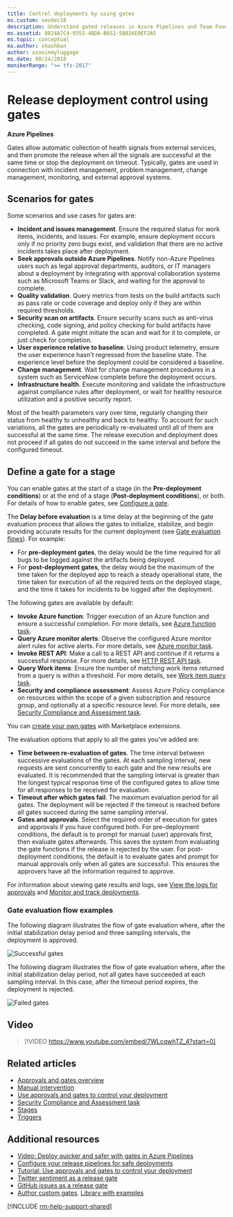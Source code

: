 ```yaml
---
title: Control deployments by using gates
ms.custom: seodec18
description: Understand gated releases in Azure Pipelines and Team Foundation Server (TFS)
ms.assetid: 0824A7C4-9353-4BDA-B652-5B826E0EF2A5
ms.topic: conceptual
ms.author: shashban
author: azooinmyluggage
ms.date: 08/24/2018
monikerRange: ">= tfs-2017"
---
```


# Release deployment control using gates

**Azure Pipelines**

Gates allow automatic collection of health signals from external services, and then
promote the release when all the signals are successful at the same time or stop the
deployment on timeout.
Typically, gates are used in connection with incident management, problem management,
change management, monitoring, and external approval systems.

## Scenarios for gates

Some scenarios and use cases for gates are:

- **Incident and issues management**. Ensure the required status for work items, incidents, and issues. For example, ensure deployment occurs only if no priority zero bugs exist, and validation that there are no active incidents takes place after deployment.
- **Seek approvals outside Azure Pipelines**. Notify non-Azure Pipelines users such as legal approval departments, auditors, or IT managers about a deployment by integrating with approval collaboration systems such as Microsoft Teams or Slack, and waiting for the approval to complete.
- **Quality validation**. Query metrics from tests on the build artifacts such as pass rate or code coverage and deploy only if they are within required thresholds.
- **Security scan on artifacts**. Ensure security scans such as anti-virus checking, code signing, and policy checking for build artifacts have completed. A gate might initiate the scan and wait for it to complete, or just check for completion.
- **User experience relative to baseline**. Using product telemetry, ensure the user experience hasn't regressed from the baseline state. The experience level before the deployment could be considered a baseline.
- **Change management**. Wait for change management procedures in a system such as ServiceNow complete before the deployment occurs.
- **Infrastructure health**. Execute monitoring and validate the infrastructure against compliance rules after deployment, or wait for healthy resource utilization and a positive security report.

Most of the health parameters vary over time, regularly changing their status from healthy to unhealthy and back to healthy.
To account for such variations, all the gates are periodically re-evaluated until all of them are successful at the same time.
The release execution and deployment does not proceed if all gates do not succeed in the same interval and before the configured timeout.

## Define a gate for a stage

You can enable gates at the start of a stage (in the **Pre-deployment conditions**)
or at the end of a stage (**Post-deployment conditions**), or both.
For details of how to enable gates, see [Configure a gate](../deploy-using-approvals.md#configure-gate).

The **Delay before evaluation** is a time delay at the beginning of the gate evaluation
process that allows the gates to initialize, stabilize, and begin providing accurate results
for the current deployment (see [Gate evaluation flows](#eval-examples)). For example:

- For **pre-deployment gates**, the delay would be the time required for all bugs to be logged
  against the artifacts being deployed.
- For **post-deployment gates**, the delay would be the maximum of the time taken for the deployed app
  to reach a steady operational state, the time taken for execution of all the required tests on
  the deployed stage, and the time it takes for incidents to be logged after the deployment.<p />

The following gates are available by default:

- **Invoke Azure function**: Trigger execution of an Azure function and ensure a successful completion.
  For more details, see [Azure function task](../../tasks/utility/azure-function.md).
- **Query Azure monitor alerts**: Observe the configured Azure monitor alert rules for active alerts.
  For more details, see [Azure monitor task](../../tasks/utility/azure-monitor.md).
- **Invoke REST API**: Make a call to a REST API and continue if it returns a successful response.
  For more details, see [HTTP REST API task](../../tasks/utility/http-rest-api.md).
- **Query Work items**: Ensure the number of matching work items returned from a query is within a threshold.
  For more details, see [Work item query task](../../tasks/utility/work-item-query.md).
- **Security and compliance assessment**: Assess Azure Policy compliance on resources within the scope of a
  given subscription and resource group, and optionally at a specific resource level. For more details, see
  [Security Compliance and Assessment task](../../tasks/deploy/azure-policy.md).

You can [create your own gates](https://github.com/Microsoft/azure-pipelines-tasks/blob/master/docs/authoring/gates.md) with Marketplace extensions.

The evaluation options that apply to all the gates you've added are:

- **Time between re-evaluation of gates**. The time interval between successive evaluations of
  the gates. At each sampling interval, new requests are sent concurrently to each gate
  and the new results are evaluated. It is recommended that the sampling interval is greater than the longest
  typical response time of the configured gates to allow time for all responses to be received for evaluation.
- **Timeout after which gates fail**. The maximum evaluation period for all gates.
  The deployment will be rejected if the timeout is reached before all gates succeed during the same sampling interval.
- **Gates and approvals**. Select the required order of execution for gates and approvals if you have configured both.
  For pre-deployment conditions, the default is to prompt for manual (user) approvals first, then evaluate gates afterwards.
  This saves the system from evaluating the gate functions if the release is rejected by the user.
  For post-deployment conditions, the default is to evaluate gates and prompt for manual approvals only when all gates are successful.
  This ensures the approvers have all the information required to approve.

For information about viewing gate results and logs, see
[View the logs for approvals](../deploy-using-approvals.md#view-approvals) and
[Monitor and track deployments](../define-multistage-release-process.md#monitor-track).

<a name="eval-examples"></a>

### Gate evaluation flow examples

The following diagram illustrates the flow of gate evaluation where, after the
initial stabilization delay period and three sampling intervals, the deployment is approved.

![Successful gates](media/gate-results-pass.png)

The following diagram illustrates the flow of gate evaluation where, after the
initial stabilization delay period, not all gates have succeeded at each sampling interval. In
this case, after the timeout period expires, the deployment is rejected.

![Failed gates](media/gate-results-fail.png)

## Video

> [!VIDEO https://www.youtube.com/embed/7WLcqwhTZ_4?start=0]

## Related articles

- [Approvals and gates overview](index.md)
- [Manual intervention](../deploy-using-approvals.md#configure-maninter)
- [Use approvals and gates to control your deployment](../../release/deploy-using-approvals.md)
- [Security Compliance and Assessment task](../../tasks/deploy/azure-policy.md)
- [Stages](../../process/stages.md)
- [Triggers](../triggers.md)

## Additional resources

- [Video: Deploy quicker and safer with gates in Azure Pipelines](https://channel9.msdn.com/Events/Connect/2017/T181)
- [Configure your release pipelines for safe deployments](https://devblogs.microsoft.com/devops/configuring-your-release-pipelines-for-safe-deployments/)
- [Tutorial: Use approvals and gates to control your deployment](../deploy-using-approvals.md)
- [Twitter sentiment as a release gate](https://blogs.msdn.microsoft.com/bharry/2017/12/15/twitter-sentiment-as-a-release-gate/)
- [GitHub issues as a release gate](https://www.visualstudiogeeks.com/DevOps/github-issues-as-deployment-gate-in-vsts-rm)
- [Author custom gates](https://github.com/Microsoft/azure-pipelines-tasks/blob/master/docs/authoring/gates.md). [Library with examples](https://github.com/Microsoft/vsts-rm-extensions/tree/master/ServerTaskHelper/DistributedTask.ServerTask.Remote.Common)

[!INCLUDE [rm-help-support-shared](../../includes/rm-help-support-shared.md)]
